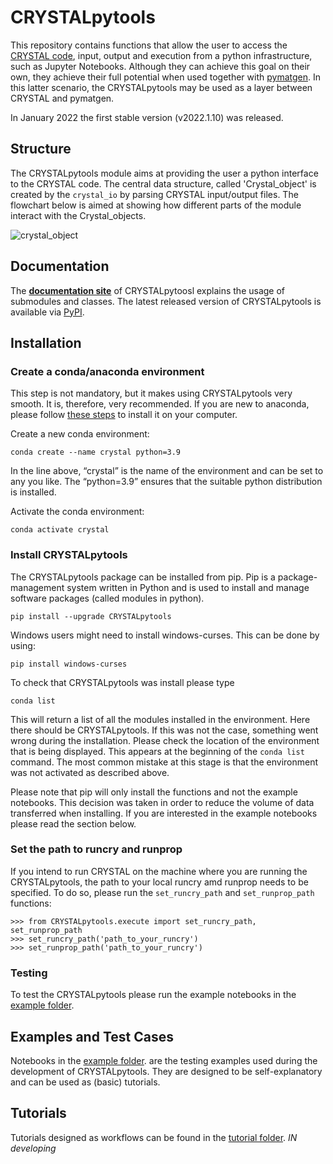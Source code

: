 # CRYSTALpytools

This repository contains functions that allow the user to access the [CRYSTAL code](https://www.crystal.unito.it/index.php), input, output and execution from a python infrastructure, such as Jupyter Notebooks. Although they can achieve this goal on their own, they achieve their full potential when used together with [pymatgen](https://pymatgen.org/index.html). In this latter scenario, the CRYSTALpytools may be used as a layer between CRYSTAL and pymatgen.

In January 2022 the first stable version (v2022.1.10) was released.

## Structure

The CRYSTALpytools module aims at providing the user a python interface to the CRYSTAL code. The central data structure, called 'Crystal_object' is created by the `crystal_io` by parsing CRYSTAL input/output files. The flowchart below is aimed at showing how different parts of the module interact with the Crystal_objects.

![crystal_object](docs_source/_static/crystal_object.png)


## Documentation

The **[documentation site](https://crystal-code-tools.github.io/CRYSTALpytools/)** of CRYSTALpytoosl explains the usage of submodules and classes. The latest released version of CRYSTALpytools is available via [PyPI](https://pypi.org/project/CRYSTALpytools/#history).

## Installation

### Create a conda/anaconda environment

This step is not mandatory, but it makes using CRYSTALpytools very smooth. It is, therefore, very recommended. If you are new to anaconda, please follow [these steps](https://docs.conda.io/projects/conda/en/latest/user-guide/install/index.html) to install it on your computer.

Create a new conda environment:

``` console
conda create --name crystal python=3.9
```

In the line above, “crystal” is the name of the environment and can be set to any you like. The “python=3.9” ensures that the suitable python distribution is installed.

Activate the conda environment:

``` console
conda activate crystal
```

### Install CRYSTALpytools

The CRYSTALpytools package can be installed from pip. Pip is a package-management system written in Python and is used to install and manage software packages (called modules in python).

``` console
pip install --upgrade CRYSTALpytools
```

Windows users might need to install windows-curses. This can be done by using:

``` console
pip install windows-curses
```

To check that CRYSTALpytools was install please type

``` console
conda list
```

This will return a list of all the modules installed in the environment. Here there should be CRYSTALpytools. If this was not the case, something went wrong during the installation. Please check the location of the environment that is being displayed. This appears at the beginning of the `conda list` command. The most common mistake at this stage is that the environment was not activated as described above.


Please note that pip will only install the functions and not the example notebooks. This decision was taken in order to reduce the volume of data transferred when installing. If you are interested in the example notebooks please read the section below.

### Set the path to runcry and runprop

If you intend to run CRYSTAL on the machine where you are running the CRYSTALpytools, the path to your local runcry amd runprop needs to be specified. To do so, please run the `set_runcry_path` and `set_runprop_path` functions:

``` console python
>>> from CRYSTALpytools.execute import set_runcry_path, set_runprop_path
>>> set_runcry_path('path_to_your_runcry')
>>> set_runprop_path('path_to_your_runcry')
```

### Testing

To test the CRYSTALpytools please run the example notebooks in the [example folder](examples/).

## Examples and Test Cases

Notebooks in the [example folder](examples/). are the testing examples used during the development of CRYSTALpytools. They are designed to be self-explanatory and can be used as (basic) tutorials.

## Tutorials

Tutorials designed as workflows can be found in the [tutorial folder](tutorial/). *IN developing*


